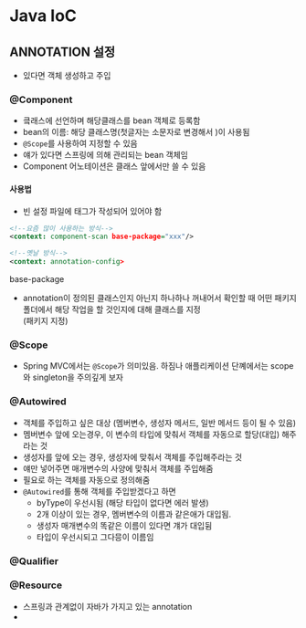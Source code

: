 # Java IoC 

## ANNOTATION 설정

- 있다면 객체 생성하고 주입

### @Component

- 킄래스에 선언하며 해당클래스를 bean 객체로 등록함
- bean의 이름: 해당 클래스명(첫글자는 소문자로 변경해서 )이 사용됨
- `@Scope`를 사용하여 지정할 수 있음
- 얘가 있다면 스프링에 의해 관리되는 bean 객체임
- Component 어노테이션은 클래스 앞에서만 쓸 수 있음


#### 사용법

- 빈 설정 파일에 태그가 작성되어 있어야 함

```xml
<!--요즘 많이 사용하는 방식-->
<context: component-scan base-package="xxx"/>  

<!--옛날 방식-->
<context: annotation-config>
```

base-package
- annotation이 정의된 클래스인지 아닌지 하나하나 꺼내어서 확인할 때 
어떤 패키지 폴더에서 해당 작업을 할 것인지에 대해 클래스를 지정
<br> (패키지 지정)


### @Scope

- Spring MVC에서는 `@Scope`가 의미있음. 하짐나 애플리케이션 단꼐에서는
scope와 singleton을 주의깊게 보자

### @Autowired

- 객체를 주입하고 싶은 대상 (멤버변수, 생성자 메서드, 일반 메서드 등이 될 수 있음)
- 멤버변수 앞에 오는경우, 이 변수의 타입에 맞춰서 객체를 자동으로 할당(대입) 해주라는 것
- 생성자를 앞에 오는 경우, 생성자에 맞춰서 객체를 주입해주라는 것
- 얘만 넣어주면 매개변수의 사양에 맞춰서 객체를 주입해줌
- 필요로 하는 객체를 자동으로 정의해줌
- `@Autowired`를 통해 객체를 주입받겠다고 하면
  - byType이 우선시됨 (해당 타입이 없다면 에러 발생)
  - 2개 이상이 있는 경우, 멤버변수의 이름과 같은애가 대입됨.
  - 생성자 매개변수의 똑같은 이름이 있다면 걔가 대입뒴
  - 타입이 우선시되고 그다믕이 이름임
  

### @Qualifier  


### @Resource

- 스프링과 관계없이 자바가 가지고 있는 annotation
- 